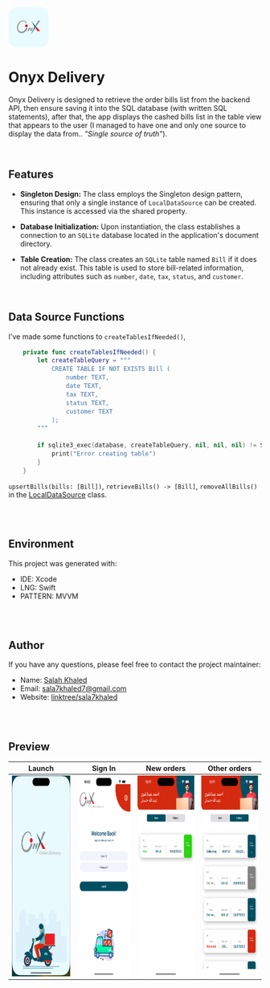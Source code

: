 <img src="/Assets/0.png" height="80">

# Onyx Delivery
Onyx Delivery is designed to retrieve the order bills list from the backend API, then ensure saving it into the SQL database (with written SQL statements), after that, the app displays the cashed bills list in the table view that appears to the user (I managed to have one and only one source to display the data from.. *"Single source of truth"*).

<br>
<be>

## Features
* **Singleton Design:** The class employs the Singleton design pattern, ensuring that only a single instance of `LocalDataSource` can be created. This instance is accessed via the shared property.
  
* **Database Initialization:** Upon instantiation, the class establishes a connection to an `SQLite` database located in the application's document directory.
  
* **Table Creation:** The class creates an `SQLite` table named `Bill` if it does not already exist. This table is used to store bill-related information, including attributes such as `number`, `date`, `tax`, `status`, and `customer`.

<br>
<be>

## Data Source Functions

I've made some functions to `createTablesIfNeeded()`,
```swift
    private func createTablesIfNeeded() {
        let createTableQuery = """
            CREATE TABLE IF NOT EXISTS Bill (
                number TEXT,
                date TEXT,
                tax TEXT,
                status TEXT,
                customer TEXT
            );
        """

        if sqlite3_exec(database, createTableQuery, nil, nil, nil) != SQLITE_OK {
            print("Error creating table")
        }
    }
```

`upsertBills(bills: [Bill])`, `retrieveBills() -> [Bill]`, `removeAllBills()` in the [LocalDataSource](ios-onyx-delivery/Core/Local/SQL/LocalDataSource.swift) class.

<br>
<br>

## Environment
This project was generated with:
* IDE: Xcode
* LNG: Swift
* PATTERN: MVVM

<br>
<br>

## Author
If you have any questions, please feel free to contact the project maintainer:

- Name: [Salah Khaled](Https://www.linkedin.com/in/sala7khaled/)
- Email: sala7khaled7@gmail.com
- Website: [linktree/sala7khaled](https://linktr.ee/sala7khaled)

<br>
<br>

## Preview

| Launch | Sign In | New orders | Other orders |
| --- | --- | --- | --- |
| <img src="/Assets/1.png" height="400"> | <img src="Assets/2.png" height="400"> | <img src="Assets/3.png" height="400"> | <img src="Assets/4.png" height="400"> |
